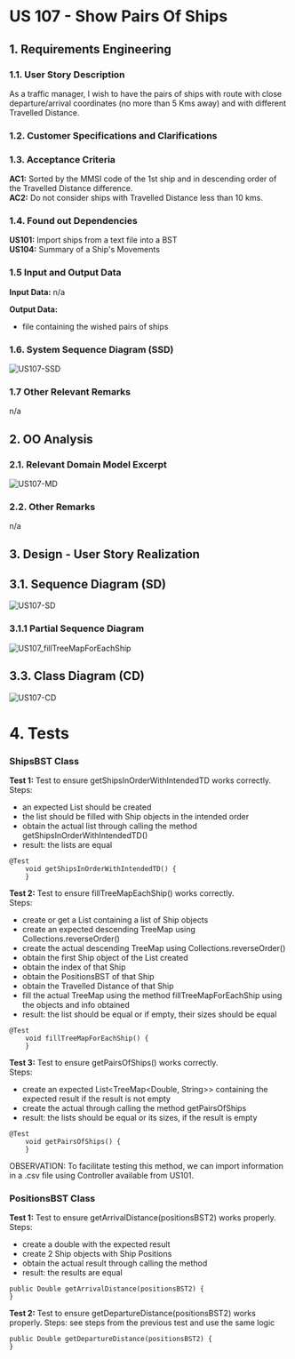 # US 107 - Show Pairs Of Ships

## 1. Requirements Engineering

### 1.1. User Story Description

As a traffic manager, I wish to have the pairs of ships with route with close departure/arrival coordinates (no more than 5 Kms away) and with different Travelled Distance.

### 1.2. Customer Specifications and Clarifications

### 1.3. Acceptance Criteria

**AC1:** Sorted by the MMSI code of the 1st ship and in descending order of the Travelled Distance difference.    
**AC2:** Do not consider ships with Travelled Distance less than 10 kms.  


### 1.4. Found out Dependencies

**US101:** Import ships from a text file into a BST  
**US104:** Summary of a Ship's Movements  

### 1.5 Input and Output Data

**Input Data:** n/a

**Output Data:**

* file containing the wished pairs of ships


### 1.6. System Sequence Diagram (SSD)

![US107-SSD](US107_SSD.svg)


### 1.7 Other Relevant Remarks

n/a


## 2. OO Analysis

### 2.1. Relevant Domain Model Excerpt

![US107-MD](US107_DM.svg)

### 2.2. Other Remarks

n/a



## 3. Design - User Story Realization 

## 3.1. Sequence Diagram (SD)

![US107-SD](US107_SD.svg)  

### 3.1.1 Partial Sequence Diagram  

![US107_fillTreeMapForEachShip](US107_fillTreeMapForEachShip.svg)

## 3.3. Class Diagram (CD)

![US107-CD](US107_CD.svg)

# 4. Tests 

### ShipsBST Class  

**Test 1:** Test to ensure getShipsInOrderWithIntendedTD works correctly.  
Steps:  
* an expected List<Ship> should be created  
* the list should be filled with Ship objects in the intended order  
* obtain the actual list through calling the method getShipsInOrderWithIntendedTD()  
* result: the lists are equal  

```
@Test
    void getShipsInOrderWithIntendedTD() {
    }
```

**Test 2:** Test to ensure fillTreeMapEachShip() works correctly.  
Steps:  
* create or get a List<Ship> containing a list of Ship objects  
* create an expected descending TreeMap using Collections.reverseOrder()  
* create the actual descending TreeMap using Collections.reverseOrder()
* obtain the first Ship object of the List<Ship> created  
* obtain the index of that Ship  
* obtain the PositionsBST of that Ship  
* obtain the Travelled Distance of that Ship  
* fill the actual TreeMap using the method fillTreeMapForEachShip using the objects and info obtained  
* result: the list should be equal or if empty, their sizes should be equal  

```
@Test
    void fillTreeMapForEachShip() {
    }
```  

**Test 3:** Test to ensure getPairsOfShips() works correctly.  
Steps:  
* create an expected List<TreeMap<Double, String>> containing the expected result if the result is not empty  
* create the actual through calling the method getPairsOfShips  
* result: the lists should be equal or its sizes, if the result is empty  

```
@Test
    void getPairsOfShips() {
    }
```  

OBSERVATION: To facilitate testing this method, we can import information in a .csv file using Controller available from US101.

### PositionsBST Class 

**Test 1:** Test to ensure getArrivalDistance(positionsBST2) works properly.  
Steps:
* create a double with the expected result  
* create 2 Ship objects with Ship Positions  
* obtain the actual result through calling the method  
* result: the results are equal  

```
public Double getArrivalDistance(positionsBST2) {
}
```

**Test 2:** Test to ensure getDepartureDistance(positionsBST2) works properly.
Steps: see steps from the previous test and use the same logic  

```
public Double getDepartureDistance(positionsBST2) {
}
```
